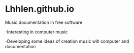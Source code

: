 # Lhhlen.github.io
Music documentation in free software

-Interesting in computer music

-Developing some ideas of creation music wih computer and documentation
